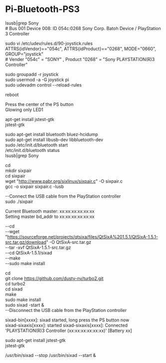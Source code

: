 # Pi-Bluetooth-PS3


lsusb|grep Sony  
\# Bus 001 Device 008: ID 054c:0268 Sony Corp. Batoh Device / PlayStation 3 Controller   
  
sudo vi /etc/udev/rules.d/90-joystick.rules  
ATTRS{idVendor}=="054c", ATTRS{idProduct}=="0268", MODE="0660", GROUP="joystick"  
\# Vender "054c" = "SONY" , Product "0268" = "Sony PLAYSTATION(R)3 Controller"  
  
sudo groupadd -r joystick  
sudo usermod -a -G joystick pi  
sudo udevadm control --reload-rules  
  
reboot  
  
Press the center of the PS button  
Glowing only LED1  
  
apt-get install jstest-gtk  
jstest-gtk  
  
   
sudo apt-get install bluetooth bluez-hcidump  
sudo apt-get install libusb-dev libbluetooth-dev  
sudo /etc/init.d/bluetooth start  
/etc/init.d/bluetooth status  
lsusb|grep Sony
  
cd  
mkdir sixpair  
cd sixpair  
wget "http://www.pabr.org/sixlinux/sixpair.c" -O sixpair.c  
gcc -o sixpair sixpair.c -lusb  

--Connect the USB cable from the PlayStation controller  
sudo ./sixpair

Current Bluetooth master: xx:xx:xx:xx:xx:xx  
Setting master bd_addr to xx:xx:xx:xx:xx:xx  
  
--cd  
--wget "https://sourceforge.net/projects/qtsixa/files/QtSixA%201.5.1/QtSixA-1.5.1-src.tar.gz/download" -O QtSixA-src.tar.gz  
--tar -xvf QtSixA-1.5.1-src.tar.gz  
--cd QtSixA-1.5.1/sixad  
--make  
--sudo make install  
  
cd  
git clone https://github.com/dusty-nv/turbo2.git  
cd turbo2  
cd sixad  
make  
sudo make install  
sudo sixad -start &  
--Disconnect the USB cable from the PlayStation controller

sixad-bin[xxxx]: sixad started, long press the PS button now  
sixad-sixaxis[xxxx]: started
sixad-sixaxis[xxxx]: Connected 'PLAYSTATION(R)3 Controller (xx:xx:xx:xx:xx:xx)' [Battery xx]  
  
sudo apt-get install jstest-gtk  
jstest-gtk  
   
/usr/bin/sixad --stop
/usr/bin/sixad --start &

